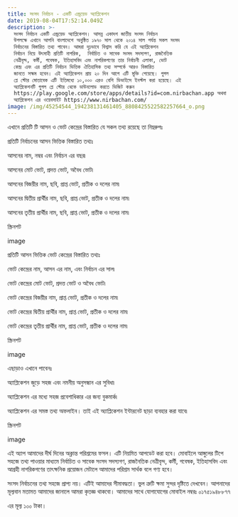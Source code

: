 ```yaml
---
title: সংসদ নির্বাচন - একটি এন্ড্রয়েড অ্যাপ্লিকেশন
date: 2019-08-04T17:52:14.049Z
description: >-
  সংসদ নির্বাচন একটি এন্ড্রয়েড অ্যাপ্লিকেশন। আসন্ন একাদশ জাতীয় সংসদ নির্বাচন
  উপলক্ষে এখানে আপনি বাংলাদেশে অনুষ্ঠিত ১৯৭০ সাল থেকে ২০১৪ সাল পর্যন্ত সকল সংসদ
  নির্বাচনের বিস্তারিত তথ্য পাবেন। আমরা দৃঢ়ভাবে বিশ্বাস করি যে এই অ্যাপ্লিকেশন
  নির্বাচন নিয়ে উৎসাহী প্রতিটি নাগরিক,  নির্বাচিত ও সাবেক সংসদ সদস্যগণ, রাজনৈতিক
  নেত্রীবৃন্দ, কর্মী, গবেষক, ইতিহাসবিদ এবং নাগরিকগণের তার নির্বাচনী এলাকা, ভোট
  কেন্দ্র এবং এর প্রতিটি নির্বাচন ভিত্তিক ঐতিহাসিক তথ্য সম্পর্কে আরও বিস্তারিত
  জানতে সক্ষম হবেন। এই অ্যাপ্লিকেশন প্রায় ২০ দিন আগে এটি মুক্তি পেয়েছে। গুগল
  প্লে স্টোর মোতাবেক এটি ইতিমধ্যে ১০,০০০ এরও বেশি ডিভাইসে ইনস্টল করা হয়েছে। এই
  অ্যাপ্লিকেশনটি গুগল প্লে স্টোর থেকে ডাউনলোড করতে ভিজিট করুন 
  https://play.google.com/store/apps/details?id=com.nirbachan.app অথবা
  অ্যাপ্লিকেশন এর ওয়েবসাইট https://www.nirbachan.com/
image: /img/45254544_194238131461405_8808425522582257664_o.png
---
```

এখানে প্রতিটি টি আসন ও ভোট কেন্দ্রের বিস্তারিত যে সকল তথ্য রয়েছে তা নিম্নরুপঃ 



প্রতিটি নির্বাচনের আসন ভিত্তিক বিস্তারিত তথ্যঃ



আসনের নাম, নম্বর এবং নির্বাচন এর বছর৷

আসনের মোট ভোট, প্রদত্ত ভোট, অবৈধ ভোট৷

আসনের বিজয়ীর নাম, ছবি, প্রাপ্ত ভোট, প্রতীক ও দলের নাম৷

আসনের দ্বিতীয় প্রার্থীর নাম, ছবি, প্রাপ্ত ভোট, প্রতীক ও দলের নাম৷

আসনের তৃতীয় প্রার্থীর নাম, ছবি, প্রাপ্ত ভোট, প্রতীক ও দলের নাম৷

স্ক্রিনশট



image

প্রতিটি আসন ভিত্তিক ভোট কেন্দ্রের বিস্তারিত তথ্যঃ



ভোট কেন্দ্রের নাম, আসন এর নাম, এবং নির্বাচন এর সাল৷

ভোট কেন্দ্রের মোট ভোট, প্রদত্ত ভোট ও অবৈধ ভোট৷

ভোট কেন্দ্রের বিজয়ীর নাম, প্রাপ্ত ভোট, প্রতীক ও দলের নাম৷

ভোট কেন্দ্রের দ্বিতীয় প্রার্থীর নাম, প্রাপ্ত ভোট, প্রতীক ও দলের নাম৷

ভোট কেন্দ্রের তৃতীয় প্রার্থীর নাম, প্রাপ্ত ভোট, প্রতীক ও দলের নাম৷

স্ক্রিনশট 



image

এছাড়াও এখানে পাবেনঃ



অ্যাপ্লিকেশন জুড়ে সহজ এবং নমনীয় অনুসন্ধান এর সুবিধা৷

অ্যাপ্লিকেশন এর মধ্যে সহজ প্রবেশাধিকার এর জন্য বুকমার্ক৷

অ্যাপ্লিকেশন এর সমস্ত তথ্য অফলাইন। তাই এই অ্যাপ্লিকেশন ইন্টারনেট ছাড়া ব্যবহার করা যাবে৷

স্ক্রিনশট



image

এই অ্যাপ আমাদের দীর্ঘ দিনের অক্লান্ত পরিশ্রমের ফসল। এটি নিয়মিত আপডেট করা হবে। মোবাইলে আঙ্গুলের টিপে সহজে তথ্য পাওয়ার মাধ্যমে নির্বাচিত ও সাবেক সংসদ সদস্যগণ, রাজনৈতিক নেত্রীবৃন্দ, কর্মী, গবেষক, ইতিহাসবিদ এবং আগ্রহী নাগরিকগণের তাৎক্ষনিক প্রয়োজন মেটালে আমাদের পরিশ্রম সার্থক বলে গণ্য হবে।



সংসদ নির্বাচনের তথ্য সহজে প্রাপ্য নয়। এটিই আমাদের সীমাবদ্ধতা। ভুল ত্রুটি ক্ষমা সুন্দর দৃষ্টিতে দেখবেন। আপনাদের মূল্যবান মতামত আমাদের জানালে আমরা কৃতজ্ঞ থাকবো। আমাদের সাথে যোগাযোগের মোবাইল নম্বরঃ ০১৭৫১৯৪৮৮৭৭



এর মূল্য ১০০ টাকা।
